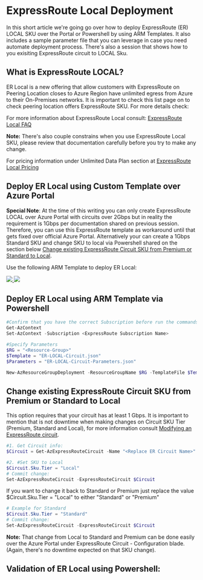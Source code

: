 # ExpressRoute Local Deployment

In this short article we're going go over how to deploy ExpressRoute (ER) LOCAL SKU over the Portal or Powershell by using ARM Templates. It also includes a sample parameter file that you can leverage in case you need automate deployment process. There's also a session that shows how to you exisiting ExpressRoute circuit to LOCAL Sku.

## What is ExpressRoute LOCAL?

ER Local is a new offering that allow customers with ExpressRoute on Peering Location closes to Azure Region have unlimited egress from Azure to their On-Premises networks. It is important to check this list page on to check peering location offers ExpressRoute SKU. For more details check:

For more information about ExpressRoute Local consult: [ExpressRoute Local FAQ](http://aka.ms/ErLocal)

**Note:** There's also couple constrains when you use ExpressRoute Local SKU, please review that documentation carefully before you try to make any change.

For pricing information under Unlimited Data Plan section at [ExpressRoute Local Pricing](http://aka.ms/ErPricing)

## Deploy ER Local using Custom Template over Azure Portal

**Special Note**: At the time of this writing you can only create ExpressRoute LOCAL over Azure Portal with circuits over 2Gbps but in reality the requirement is 1Gbps per documentation shared on previous session. Therefore, you can use this ExpressRoute template as workaround until that gets fixed over official Azure Portal. Alternatively your can create a 1Gbps Standard SKU and change SKU to local via Powershell shared on the section below [Change existing ExpressRoute Circuit SKU from Premium or Standard to Local](#Change-existing-ExpressRoute-Circuit-SKU-from-Premium-or-Standard-to-Local).

Use the following ARM Template to deploy ER Local:

<a href="https://portal.azure.com/#create/Microsoft.Template/uri/https%3A%2F%2Fraw.githubusercontent.com%2Fdmauser%2Flab%2Fmaster%2FExpressRoute%2FER-Local%2FER-LOCAL-Circuit.json" target="_blank">
    <img src="http://azuredeploy.net/deploybutton.png"/>
</a>
<a href="http://armviz.io/#/?load=https%3A%2F%2Fraw.githubusercontent.com%2Fdmauser%2Flab%2Fmaster%2FExpressRoute%2FER-Local%2FER-LOCAL-Circuit.json" target="_blank">
    <img src="http://armviz.io/visualizebutton.png"/>
</a>

## Deploy ER Local using ARM Template via Powershell

```PowerShell
#Confirm that you have the correct Subscription before run the commands below:
Get-AzContext
Set-AzContext -Subscription <ExpressRoute Subscription Name>

#Specify Parameters
$RG = "<Resource-Group>"
$Template = "ER-LOCAL-Circuit.json"
$Parameters = "ER-LOCAL-Circuit-Parameters.json"

New-AzResourceGroupDeployment -ResourceGroupName $RG -TemplateFile $Template -TemplateParameterFile $Parameters
```

## Change existing ExpressRoute Circuit SKU from Premium or Standard to Local

This option requires that your circuit has at least 1 Gbps. It is important to mention that is not downtime when making changes on Circuit SKU Tier (Premium, Standard and Local), for more information consult [Modifying an ExpressRoute circuit](https://docs.microsoft.com/en-us/azure/expressroute/expressroute-howto-circuit-arm#modify).

```Powershell
#1. Get Circuit info:
$Circuit = Get-AzExpressRouteCircuit -Name "<Replace ER Circuit Name>" -ResourceGroupName "<ER Circuit Resource Group>"

#2. #Set SKU to Local
$Circuit.Sku.Tier = "Local"
# Commit change:
Set-AzExpressRouteCircuit -ExpressRouteCircuit $Circuit
```

If you want to change it back to Standard or Premium just replace the value $Circuit.Sku.Tier = "Local" to either "Standard" or "Premium"
```Powershell
# Example for Standard
$Circuit.Sku.Tier = "Standard"
# Commit change:
Set-AzExpressRouteCircuit -ExpressRouteCircuit $Circuit
```

**Note:** That change from Local to Standard and Premium can be done easily over the Azure Portal under ExpressRoute Circuit - Configuration blade. (Again, there's no downtime expected on that SKU change).

## Validation of ER Local using Powershell:
